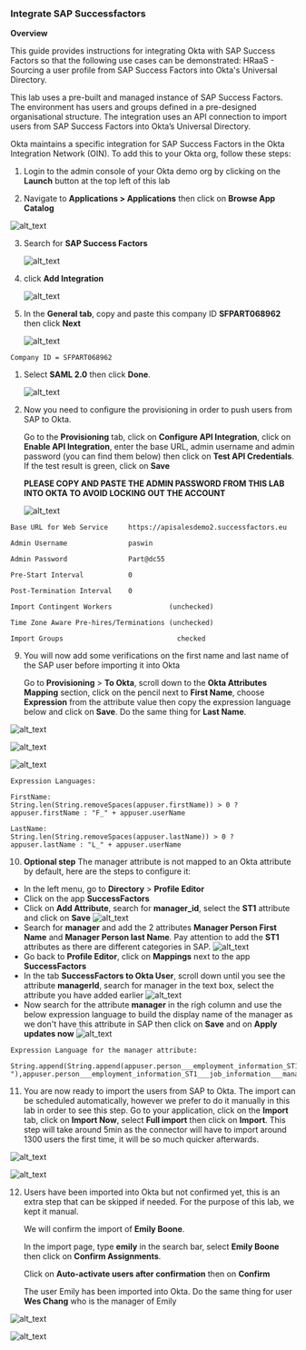 ### Integrate SAP Successfactors

**Overview**

This guide provides instructions for integrating Okta with SAP Success Factors so that the following use cases can be demonstrated:
HRaaS - Sourcing a user profile from SAP Success Factors into Okta's Universal Directory.

This lab uses a pre-built and managed instance of SAP Success Factors. The environment has users and groups defined in a pre-designed organisational structure. The integration uses an API connection to import users from SAP Success Factors into Okta’s Universal Directory.

Okta maintains a specific integration for SAP Success Factors in the Okta Integration Network (OIN). To add this to your Okta org, follow these steps:

1.  Login to the admin console of your Okta demo org by clicking on the **Launch** button at the top left of this lab

2.  Navigate to **Applications \> Applications** then click on **Browse App Catalog**
   
   ![alt_text](https://raw.githubusercontent.com/NicolasMiramon/LabGuide/main/images/009/image01.png "image_tooltip")

3. Search for **SAP Success Factors**
   
   ![alt_text](https://raw.githubusercontent.com/NicolasMiramon/LabGuide/main/images/010/image00.png "image_tooltip")

4. click **Add Integration**

   ![alt_text](https://raw.githubusercontent.com/NicolasMiramon/LabGuide/main/images/010/image05.png "image_tooltip")

5. In the **General tab**, copy and paste this company ID **SFPART068962** then click **Next** 

   ![alt_text](https://raw.githubusercontent.com/NicolasMiramon/LabGuide/main/images/010/image06.png "image_tooltip")
```
Company ID = SFPART068962

```

1. Select **SAML 2.0** then click **Done**.

   ![alt_text](https://raw.githubusercontent.com/NicolasMiramon/LabGuide/main/images/010/image09.png "image_tooltip")

2. Now you need to configure the provisioning in order to push users from SAP to Okta.
   
   Go to the **Provisioning** tab, click on **Configure API Integration**, click on **Enable API Integration**, enter the base URL, admin username and admin password (you can find them below) then click on **Test API Credentials**. If the test result is green, click on **Save**
   
   **PLEASE COPY AND PASTE THE ADMIN PASSWORD FROM THIS LAB INTO OKTA TO AVOID LOCKING OUT THE ACCOUNT**

   ![alt_text](https://raw.githubusercontent.com/NicolasMiramon/LabGuide/main/images/010/image08.png "image_tooltip")


```
Base URL for Web Service     https://apisalesdemo2.successfactors.eu

Admin Username               paswin

Admin Password               Part@dc55

Pre-Start Interval           0

Post-Termination Interval    0

Import Contingent Workers              (unchecked)  

Time Zone Aware Pre-hires/Terminations (unchecked) 

Import Groups                            checked 

```


9.  You will now add some verifications on the first name and last name of the SAP user before importing it into Okta
    
    Go to **Provisioning** > **To Okta**, scroll down to the **Okta Attributes Mapping** section,  click on the pencil next to **First Name**, choose **Expression** from the attribute value then copy the expression language below and click on **Save**. Do the same thing for **Last Name**.

   ![alt_text](https://raw.githubusercontent.com/NicolasMiramon/LabGuide/main/images/010/image13.png "image_tooltip")


   ![alt_text](https://raw.githubusercontent.com/NicolasMiramon/LabGuide/main/images/010/image14.png "image_tooltip")


   ![alt_text](https://raw.githubusercontent.com/NicolasMiramon/LabGuide/main/images/010/image16.png "image_tooltip")

```
Expression Languages:

FirstName:
String.len(String.removeSpaces(appuser.firstName)) > 0 ? appuser.firstName : "F_" + appuser.userName

LastName:
String.len(String.removeSpaces(appuser.lastName)) > 0 ? appuser.lastName : "L_" + appuser.userName
```

10. **Optional step** The manager attribute is not mapped to an Okta attribute by default, here are the steps to configure it:
   - In the left menu, go to **Directory** > **Profile Editor**
   - Click on the app **SuccessFactors**
   - Click on **Add Attribute**, search for **manager_id**, select the **ST1** attribute and click on **Save**
   ![alt_text](https://raw.githubusercontent.com/NicolasMiramon/LabGuide/main/images/010/image20.png "image_tooltip")
   - Search for **manager** and add the 2 attributes **Manager Person First Name** and **Manager Person last Name**. Pay attention to add the **ST1** attributes as there are different categories in SAP.
   ![alt_text](https://raw.githubusercontent.com/NicolasMiramon/LabGuide/main/images/010/image27.png "image_tooltip")
   - Go back to **Profile Editor**, click on **Mappings** next to the app **SuccessFactors**
   - In the tab **SuccessFactors to Okta User**, scroll down until you see the attribute **managerId**, search for manager in the text box, select the attribute you have added earlier
   ![alt_text](https://raw.githubusercontent.com/NicolasMiramon/LabGuide/main/images/010/image22.png "image_tooltip")
   - Now search for the attribute **manager** in the righ column and use the below expression language to build the display name of the manager as we don't have this attribute in SAP then click on **Save** and on **Apply updates now**
   ![alt_text](https://raw.githubusercontent.com/NicolasMiramon/LabGuide/main/images/010/image28.png "image_tooltip")
   ```
   Expression Language for the manager attribute:

   String.append(String.append(appuser.person___employment_information_ST1___job_information___manager_person_first_name," "),appuser.person___employment_information_ST1___job_information___manager_person_last_name)
   ```

11.   You are now ready to import the users from SAP to Okta. The import can be scheduled automatically, however we prefer to do it manually in this lab in order to see this step. Go to your application, click on the **Import** tab, click on **Import Now**, select **Full import** then click on **Import**. This step will take around 5min as the connector will have to import around 1300 users the first time, it will be so much quicker afterwards.

   ![alt_text](https://raw.githubusercontent.com/NicolasMiramon/LabGuide/main/images/010/image18.png "image_tooltip")

   ![alt_text](https://raw.githubusercontent.com/NicolasMiramon/LabGuide/main/images/010/image19.png "image_tooltip")

12.  Users have been imported into Okta but not confirmed yet, this is an extra step that can be skipped if needed. For the purpose of this lab, we kept it manual.

      We will confirm the import of **Emily Boone**.

      In the import page, type **emily** in the search bar, select **Emily Boone** then click on **Confirm Assignments**. 

      Click on **Auto-activate users after confirmation** then on **Confirm**

      The user Emily has been imported into Okta.
      Do the same thing for user **Wes Chang** who is the manager of Emily

   ![alt_text](https://raw.githubusercontent.com/NicolasMiramon/LabGuide/main/images/010/image24.png "image_tooltip")

   ![alt_text](https://raw.githubusercontent.com/NicolasMiramon/LabGuide/main/images/010/image25.png "image_tooltip")



